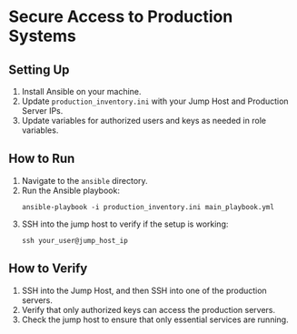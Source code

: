 # Secure Access to Production Systems

## Setting Up

1. Install Ansible on your machine.
2. Update `production_inventory.ini` with your Jump Host and Production Server IPs.
3. Update variables for authorized users and keys as needed in role variables.

## How to Run

1. Navigate to the `ansible` directory.
2. Run the Ansible playbook:
    ```
    ansible-playbook -i production_inventory.ini main_playbook.yml
    ```
3. SSH into the jump host to verify if the setup is working:
    ```
    ssh your_user@jump_host_ip
    ```

## How to Verify

1. SSH into the Jump Host, and then SSH into one of the production servers.
2. Verify that only authorized keys can access the production servers.
3. Check the jump host to ensure that only essential services are running.

